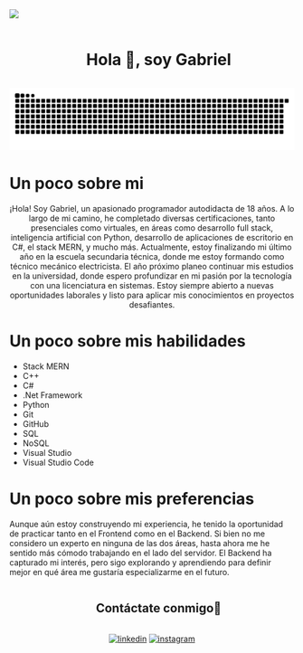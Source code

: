 

<img src="https://user-images.githubusercontent.com/73097560/115834477-dbab4500-a447-11eb-908a-139a6edaec5c.gif">


<div id="user-content-toc">
  <ul align="center">
    <summary><h1 style="display: inline-block">Hola 👋, soy Gabriel</h1></summary>
  </ul>
</div>

<div align="center">
  <p align = "center">
	<img src = "https://github.com/7oSkaaa/7oSkaaa/blob/output/github-contribution-grid-snake.svg?" alt = "Snake Game"/>
  </p>
</div>

<div id="user-content-toc">
  <h1>Un poco sobre mi</h1>
  <p align="center">¡Hola! Soy Gabriel, un apasionado programador autodidacta de 18 años. A lo largo de mi camino, he completado diversas certificaciones, tanto presenciales como virtuales, en áreas como desarrollo full stack, inteligencia artificial con Python, desarrollo de aplicaciones de escritorio en C#, el stack MERN, y mucho más. Actualmente, estoy finalizando mi último año en la escuela secundaria técnica, donde me estoy formando como técnico mecánico electricista. El año próximo planeo continuar mis estudios en la universidad, donde espero profundizar en mi pasión por la tecnología con una licenciatura en sistemas. Estoy siempre abierto a nuevas oportunidades laborales y listo para aplicar mis conocimientos en proyectos desafiantes.</p>
</div>

<div>
    <h1>Un poco sobre mis habilidades</h1>
    <ul>
        <li>Stack MERN</li>
        <li>C++</li>
        <li>C#</li>
        <li>.Net Framework</li>
        <li>Python</li>
        <li>Git</li>
        <li>GitHub</li>
        <li>SQL</li>
        <li>NoSQL</li>
        <li>Visual Studio</li>
        <li>Visual Studio Code</li>
    </ul>
</div>

<div>
    <h1>Un poco sobre mis preferencias</h1>
    <p>Aunque aún estoy construyendo mi experiencia, he tenido la oportunidad de practicar tanto en el Frontend como en el Backend. Si bien no me considero un experto en ninguna de las dos áreas, hasta ahora me he sentido más cómodo trabajando en el lado del servidor. El Backend ha capturado mi interés, pero sigo explorando y aprendiendo para definir mejor en qué área me gustaría especializarme en el futuro.</p>
</div>

<div id="user-content-toc">
  <ul align="center">
    <summary><h2 style="display: inline-block">Contáctate conmigo🤝</h2></summary>
  </ul>
</div>



<!--icons and links-->
<p align="center">
<a href="https://www.linkedin.com/in/gabriel-martinez-a49540319/" target="blank"><img align="center" src="https://user-images.githubusercontent.com/88904952/234979284-68c11d7f-1acc-4f0c-ac78-044e1037d7b0.png" alt="linkedin" height="50" width="50" /></a>
<!-- <a href="" target="blank"><img align="center" src="https://user-images.githubusercontent.com/88904952/234980676-61bfb021-ecc8-48f7-88e6-34c1b06c4a58.png" alt="twitter" height="50" width="50" /></a>  -->
<a href="https://www.instagram.com/gaabi_26?igsh=dng2OGVpdzhjc3Zk" target="blank"><img align="center" src="https://user-images.githubusercontent.com/88904952/234981169-2dd1e58f-4b7e-468c-8213-034ba62156c3.png" alt="instagram" height="50" width="50" /></a>
<!-- <a href="" target="blank"><img align="center" src="https://user-images.githubusercontent.com/88904952/234982196-562aea17-5532-4550-8c08-1c7cb994a541.png" alt="hashnode" height="50" width="50" /></a> -->
<!-- <a href="" target="blank"><img align="center" src="https://user-images.githubusercontent.com/88904952/234982627-019fd336-6248-453c-9b05-97c13fd1d207.png" alt="discord" height="50" width="50" /></a> -->
</p>


